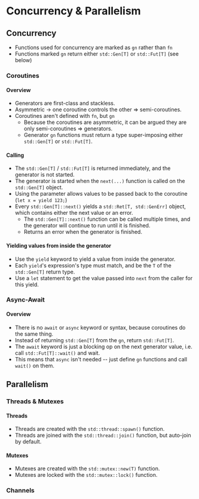 # Concurrency & Parallelism
## Concurrency
- Functions used for concurrency are marked as `gn` rather than `fn`
- Functions marked `gn` return either `std::Gen[T]` or `std::Fut[T]` (see below)

### Coroutines
#### Overview
- Generators are first-class and stackless.
- Asymmetric -> one coroutine controls the other => semi-coroutines.
- Coroutines aren't defined with `fn`, but `gn`
  - Because the coroutines are asymmetric, it can be argued they are only semi-coroutines => generators.
  - Generator `gn` functions must return a type super-imposing either `std::Gen[T]` or `std::Fut[T]`.

#### Calling
- The `std::Gen[T]` / `std::Fut[T]` is returned immediately, and the generator is not started.
- The generator is started when the `next(...)` function is called on the `std::Gen[T]` object.
- Using the parameter allows values to be passed back to the coroutine (`let x = yield 123;`)
- Every `std::Gen[T]::next()` yields a `std::Ret[T, std::GenErr]` object, which contains either the next value or an error.
  - The `std::Gen[T]::next()` function can be called multiple times, and the generator will continue to run until it is finished.
  - Returns an error when the generator is finished.

#### Yielding values from inside the generator
- Use the `yield` keyword to yield a value from inside the generator.
- Each `yield`'s expression's type must match, and be the `T` of the `std::Gen[T]` return type.
- Use a `let` statement to get the value passed into `next` from the caller for this yield.

### Async-Await
#### Overview
- There is no `await` or `async` keyword or syntax, because coroutines do the same thing.
- Instead of returning `std::Gen[T]` from the `gn`, return `std::Fut[T]`.
- The `await` keyword is just a blocking op on the next generator value, i.e. call `std::Fut[T]::wait()` and wait.
- This means that `async` isn't needed -- just define `gn` functions and call `wait()` on them.

## Parallelism
### Threads & Mutexes
#### Threads
- Threads are created with the `std::thread::spawn()` function.
- Threads are joined with the `std::thread::join()` function, but auto-join by default.

#### Mutexes
- Mutexes are created with the `std::mutex::new(T)` function.
- Mutexes are locked with the `std::mutex::lock()` function.

### Channels
